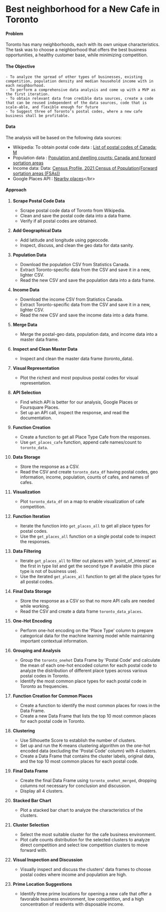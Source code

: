 # Best neighborhood for a New Cafe in Toronto
#### Problem
Toronto has many neighborhoods, each with its own unique characteristics. The task was to  choose a neighborhood that offers the best business opportunities, a healthy customer base, while minimizing competition.
#### The Objective
    - To analyze the spread of other types of businesses, existing competition, population density and median household income with in each neighborhood.
    - To perform a comprehensive data analysis and come up with a MVP as the first iteration.
    - To obtain relevant data from credible data sources, create a code that can be reused independent of the data sources, code that is scale-able, and flexible enough for future
    - To Suggest three of Toronto’s postal codes, where a new cafe business shall be profitable.
#### Data
The analysis will be based on the following data sources:</br>
   - Wikipedia: To obtain postal code data : [List of postal codes of Canada: M](https://en.wikipedia.org/wiki/List_of_postal_codes_of_Canada:_M)</br>
   - Population data : [Population and dwelling counts: Canada and forward sortation areas](https://www150.statcan.gc.ca/t1/tbl1/en/tv.action?pid=9810001901)</br>
   - Income data: Data: [Census Profile, 2021 Census of Population(Forward sortation areas (FSAs))](https://www12.statcan.gc.ca/census-recensement/2021/dp-pd/prof/details/download-telecharger.cfm?Lang=E)</br>
   - Google Places API : [Nearby places](https://developers.google.com/maps/documentation/places/web-service/supported_types?_gl=1*gb02v5*_up*MQ..*_ga*MTY4MjAzNTA0MS4xNzMzNjg2NTMz*_ga_NRWSTWS78N*MTczMzY4NjUzMi4xLjEuMTczMzY4Nzk5Ni4wLjAuMA..)</br>
#### Approach
1. **Scrape Postal Code Data**
   - Scrape postal code data of Toronto from Wikipedia.
   - Clean and save the postal code data into a data frame.
   - Verify if all postal codes are obtained.

2. **Add Geographical Data**
   - Add latitude and longitude using pgeocode.
   - Inspect, discuss, and clean the geo data for data sanity.

3. **Population Data**
   - Download the population CSV from Statistics Canada.
   - Extract Toronto-specific data from the CSV and save it in a new, lighter CSV.
   - Read the new CSV and save the population data into a data frame.

4. **Income Data**
   - Download the income CSV from Statistics Canada.
   - Extract Toronto-specific data from the CSV and save it in a new, lighter CSV.
   - Read the new CSV and save the income data into a data frame.

5. **Merge Data**
   - Merge the postal-geo data, population data, and income data into a master data frame.

6. **Inspect and Clean Master Data**
   - Inspect and clean the master data frame (toronto_data).

7. **Visual Representation**
   - Plot the richest and most populous postal codes for visual representation.

8. **API Selection**
   - Find which API is better for our analysis, Google Places or Foursquare Places.
   - Set up an API call, inspect the response, and read the documentation.

9. **Function Creation**
   - Create a function to get all Place Type Cafe from the responses.
   - Use `get_places_cafe` function, append cafe names/count to `toronto_data`.

10. **Data Storage**
    - Store the response as a CSV.
    - Read the CSV and create `toronto_data_df` having postal codes, geo information, income, population, counts of cafes, and names of cafes.

11. **Visualization**
    - Plot `toronto_data_df` on a map to enable visualization of cafe competition.

12. **Function Iteration**
    - Iterate the function into `get_places_all` to get all place types for postal codes.
    - Use the `get_places_all` function on a single postal code to inspect the responses.

13. **Data Filtering**
    - Iterate `get_places_all` to filter out places with 'point_of_interest' as the first in type list and get the second type if available (this place type is not of business use).
    - Use the iterated `get_places_all` function to get all the place types for all postal codes.

14. **Final Data Storage**
    - Store the response as a CSV so that no more API calls are needed while working.
    - Read the CSV and create a data frame `toronto_data_places`.

15. **One-Hot Encoding**
    - Perform one-hot encoding on the 'Place Type' column to prepare categorical data for the machine learning model while maintaining important contextual information.

16. **Grouping and Analysis**
    - Group the `toronto_onehot` Data Frame by 'Postal Code' and calculate the mean of each one-hot encoded column for each postal code to analyze the distribution of different place types across various postal codes in Toronto.
    - Identify the most common place types for each postal code in Toronto as frequencies.

17. **Function Creation for Common Places**
    - Create a function to identify the most common places for rows in the Data Frame.
    - Create a new Data Frame that lists the top 10 most common places for each postal code in Toronto.

18. **Clustering**
    - Use Silhouette Score to establish the number of clusters.
    - Set up and run the K-means clustering algorithm on the one-hot encoded data (excluding the 'Postal Code' column) with 4 clusters.
    - Create a Data Frame that contains the cluster labels, original data, and the top 10 most common places for each postal code.

19. **Final Data Frame**
    - Create the final Data Frame using `toronto_onehot_merged`, dropping columns not necessary for conclusion and discussion.
    - Display all 4 clusters.

20. **Stacked Bar Chart**
    - Plot a stacked bar chart to analyze the characteristics of the clusters.

21. **Cluster Selection**
    - Select the most suitable cluster for the cafe business environment.
    - Plot cafe counts distribution for the selected clusters to analyze direct competition and select low competition clusters to move forward with.

22. **Visual Inspection and Discussion**
    - Visually inspect and discuss the clusters' data frames to choose postal codes where income and population are high.

23. **Prime Location Suggestions**
    - Identify three prime locations for opening a new cafe that offer a favorable business environment, low competition, and a high concentration of residents with disposable income.
